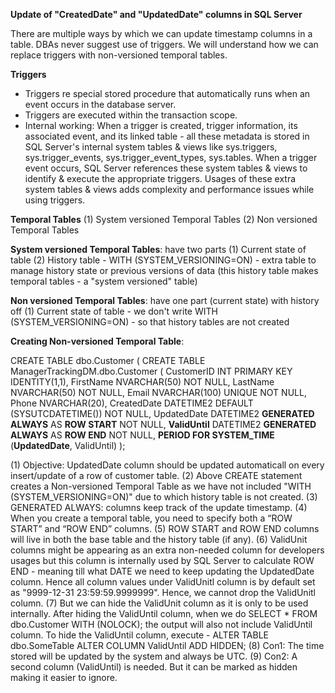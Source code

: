 **Update of "CreatedDate" and "UpdatedDate" columns in SQL Server**

There are multiple ways by which we can update timestamp columns in a table.
DBAs never suggest use of triggers. We will understand how we can replace triggers with non-versioned temporal tables.

**Triggers**
   * Triggers re special stored procedure that automatically runs when an event occurs in the database server.
   * Triggers are executed within the transaction scope.
   * Internal working: When a trigger is created, trigger information, its associated event, and its linked table - all these metadata is stored in SQL Server's internal system tables & views like sys.triggers, sys.trigger_events, sys.trigger_event_types, sys.tables. When a trigger event occurs, SQL Server references these system tables & views to identify & execute the appropriate triggers. Usages of these extra system tables & views adds complexity and performance issues while using triggers.

**Temporal Tables**
(1) System versioned Temporal Tables
(2) Non versioned Temporal Tables

**System versioned Temporal Tables**: have two parts
(1) Current state of table
(2) History table
		- WITH (SYSTEM_VERSIONING=ON)
		- extra table to manage history state or previous versions of data (this history table makes temporal tables - a "system versioned" table)

**Non versioned Temporal Tables**: have one part (current state) with history off
(1) Current state of table
		- we don't write WITH (SYSTEM_VERSIONING=ON) - so that history tables are not created
		

**Creating Non-versioned Temporal Table**:

CREATE TABLE dbo.Customer (
    CREATE TABLE ManagerTrackingDM.dbo.Customer (
		CustomerID INT PRIMARY KEY IDENTITY(1,1),
		FirstName NVARCHAR(50) NOT NULL,
		LastName NVARCHAR(50) NOT NULL,
		Email NVARCHAR(100) UNIQUE NOT NULL,
		Phone NVARCHAR(20),
		CreatedDate DATETIME2 DEFAULT (SYSUTCDATETIME()) NOT NULL,
		UpdatedDate DATETIME2 **GENERATED ALWAYS** AS **ROW START** NOT NULL,
		**ValidUntil**  DATETIME2 **GENERATED ALWAYS** AS **ROW END** NOT NULL,
		**PERIOD FOR SYSTEM_TIME** (**UpdatedDate**, ValidUntil)
	);

(1) Objective: UpdatedDate column should be updated automaticall on every insert/update of a row of customer table.
(2) Above CREATE statement creates a Non-versioned Temporal Table as we have not included "WITH (SYSTEM_VERSIONING=ON)" due to which history table is not created.
(3) GENERATED ALWAYS: columns keep track of the update timestamp.
(4) When you create a temporal table, you need to specify both a “ROW START” and “ROW END” columns.
(5) ROW START and ROW END columns will live in both the base table and the history table (if any).
(6) ValidUnit columns might be appearing as an extra non-needed column for developers usages but this column is internally used by SQL Server to calculate ROW END - meaning till what DATE we need to keep updating the UpdatedDate column. Hence all column values under ValidUnitl column is by default set as "9999-12-31 23:59:59.9999999". Hence, we cannot drop the ValidUnitl column.
(7) But we can hide the ValidUnit column as it is only to be used internally. After hiding the ValidUntil column, when we do SELECT * FROM dbo.Customer WITH (NOLOCK); the output will also not include ValidUntil column. To hide the ValidUntil column, execute - ALTER TABLE dbo.SomeTable ALTER COLUMN ValidUntil ADD HIDDEN;
(8) Con1: The time stored will be updated by the system and always be UTC.
(9) Con2: A second column (ValidUntil) is needed. But it can be marked as hidden making it easier to ignore.
